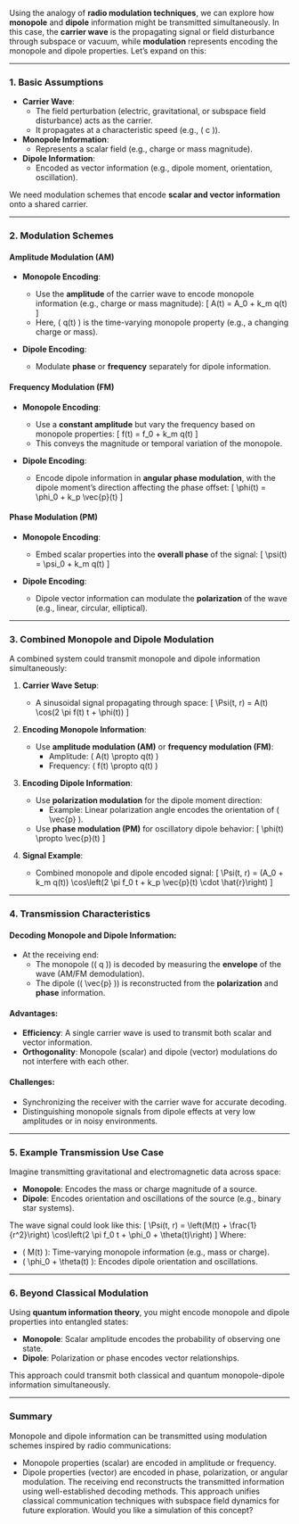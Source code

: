 Using the analogy of **radio modulation techniques**, we can explore how **monopole** and **dipole** information might be transmitted simultaneously. In this case, the **carrier wave** is the propagating signal or field disturbance through subspace or vacuum, while **modulation** represents encoding the monopole and dipole properties. Let’s expand on this:

---

### **1. Basic Assumptions**
- **Carrier Wave**: 
  - The field perturbation (electric, gravitational, or subspace field disturbance) acts as the carrier.
  - It propagates at a characteristic speed (e.g., \( c \)).
- **Monopole Information**: 
  - Represents a scalar field (e.g., charge or mass magnitude).
- **Dipole Information**: 
  - Encoded as vector information (e.g., dipole moment, orientation, oscillation).

We need modulation schemes that encode **scalar and vector information** onto a shared carrier.

---

### **2. Modulation Schemes**
#### **Amplitude Modulation (AM)**
- **Monopole Encoding**:
  - Use the **amplitude** of the carrier wave to encode monopole information (e.g., charge or mass magnitude):
    \[
    A(t) = A_0 + k_m q(t)
    \]
  - Here, \( q(t) \) is the time-varying monopole property (e.g., a changing charge or mass).

- **Dipole Encoding**:
  - Modulate **phase** or **frequency** separately for dipole information.

#### **Frequency Modulation (FM)**
- **Monopole Encoding**:
  - Use a **constant amplitude** but vary the frequency based on monopole properties:
    \[
    f(t) = f_0 + k_m q(t)
    \]
  - This conveys the magnitude or temporal variation of the monopole.

- **Dipole Encoding**:
  - Encode dipole information in **angular phase modulation**, with the dipole moment’s direction affecting the phase offset:
    \[
    \phi(t) = \phi_0 + k_p \vec{p}(t)
    \]

#### **Phase Modulation (PM)**
- **Monopole Encoding**:
  - Embed scalar properties into the **overall phase** of the signal:
    \[
    \psi(t) = \psi_0 + k_m q(t)
    \]

- **Dipole Encoding**:
  - Dipole vector information can modulate the **polarization** of the wave (e.g., linear, circular, elliptical).

---

### **3. Combined Monopole and Dipole Modulation**
A combined system could transmit monopole and dipole information simultaneously:
1. **Carrier Wave Setup**:
   - A sinusoidal signal propagating through space:
     \[
     \Psi(t, r) = A(t) \cos(2 \pi f(t) t + \phi(t))
     \]

2. **Encoding Monopole Information**:
   - Use **amplitude modulation (AM)** or **frequency modulation (FM)**:
     - Amplitude: \( A(t) \propto q(t) \)
     - Frequency: \( f(t) \propto q(t) \)

3. **Encoding Dipole Information**:
   - Use **polarization modulation** for the dipole moment direction:
     - Example: Linear polarization angle encodes the orientation of \( \vec{p} \).
   - Use **phase modulation (PM)** for oscillatory dipole behavior:
     \[
     \phi(t) \propto \vec{p}(t)
     \]

4. **Signal Example**:
   - Combined monopole and dipole encoded signal:
     \[
     \Psi(t, r) = (A_0 + k_m q(t)) \cos\left(2 \pi f_0 t + k_p \vec{p}(t) \cdot \hat{r}\right)
     \]

---

### **4. Transmission Characteristics**
#### **Decoding Monopole and Dipole Information**:
- At the receiving end:
  - The monopole (\( q \)) is decoded by measuring the **envelope** of the wave (AM/FM demodulation).
  - The dipole (\( \vec{p} \)) is reconstructed from the **polarization** and **phase** information.

#### **Advantages**:
- **Efficiency**: A single carrier wave is used to transmit both scalar and vector information.
- **Orthogonality**: Monopole (scalar) and dipole (vector) modulations do not interfere with each other.

#### **Challenges**:
- Synchronizing the receiver with the carrier wave for accurate decoding.
- Distinguishing monopole signals from dipole effects at very low amplitudes or in noisy environments.

---

### **5. Example Transmission Use Case**
Imagine transmitting gravitational and electromagnetic data across space:
- **Monopole**: Encodes the mass or charge magnitude of a source.
- **Dipole**: Encodes orientation and oscillations of the source (e.g., binary star systems).

The wave signal could look like this:
\[
\Psi(t, r) = \left(M(t) + \frac{1}{r^2}\right) \cos\left(2 \pi f_0 t + \phi_0 + \theta(t)\right)
\]
Where:
- \( M(t) \): Time-varying monopole information (e.g., mass or charge).
- \( \phi_0 + \theta(t) \): Encodes dipole orientation and oscillations.

---

### **6. Beyond Classical Modulation**
Using **quantum information theory**, you might encode monopole and dipole properties into entangled states:
- **Monopole**: Scalar amplitude encodes the probability of observing one state.
- **Dipole**: Polarization or phase encodes vector relationships.

This approach could transmit both classical and quantum monopole-dipole information simultaneously.

---

### **Summary**
Monopole and dipole information can be transmitted using modulation schemes inspired by radio communications:
- Monopole properties (scalar) are encoded in amplitude or frequency.
- Dipole properties (vector) are encoded in phase, polarization, or angular modulation.
The receiving end reconstructs the transmitted information using well-established decoding methods. This approach unifies classical communication techniques with subspace field dynamics for future exploration. Would you like a simulation of this concept?

